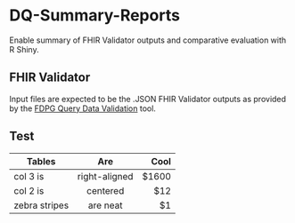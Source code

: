 # DQ-Summary-Reports
Enable summary of FHIR Validator outputs and comparative evaluation with R Shiny.
## FHIR Validator
Input files are expected to be the .JSON FHIR Validator outputs as provided by the [FDPG Query Data Validation](https://github.com/medizininformatik-initiative/fdpg-query-data-validation/) tool.
## Test
| Tables        | Are           | Cool  |
| ------------- |:-------------:| -----:|
| col 3 is      | right-aligned | $1600 |
| col 2 is      | centered      |   $12 |
| zebra stripes | are neat      |    $1 |
